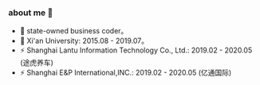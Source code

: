 ### about me 👋

- 🔭 state-owned business coder。
- 🌱 Xi'an University: 2015.08 - 2019.07。
- ⚡ Shanghai Lantu Information Technology Co., Ltd.: 2019.02 - 2020.05 (途虎养车)
- ⚡ Shanghai E&P International,INC.: 2019.02 - 2020.05 (亿通国际)
